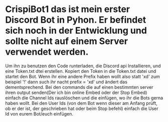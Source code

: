 # CrispiBot1 das ist mein erster Discord Bot in Pyhon. Er befindet sich noch in der Entwicklung und sollte nicht auf einem Server verwendet werden.

Um ihn zu benutzen den Code runterladen, die Discord api Installieren, und eine Token.txt dtei erstellen. Kopiert den Token in die Token.txt datei und startet den Bot. Wenn ihr eine andere Prefix haben wollt also statt 'xd' zum beispiel '!' dann such ihr nacht prefix = 'xd' und ändert das dementsprechend. 
Bei den commands die auf einen bestimmten server ihren output senden(Der ich bin online Embed oder der Stop Embed) einfach die Channel Ids rauslöschen und die einfügen, wo ihr die Bots gerna haben wollt. Bei den User Ids (von dem Bot wenn dieser am Anfang prüft, ob er der ist, der geschrieben hat oder beim Stop befehl) einfach die User Id von eurem Bot/euch einfügen. 
